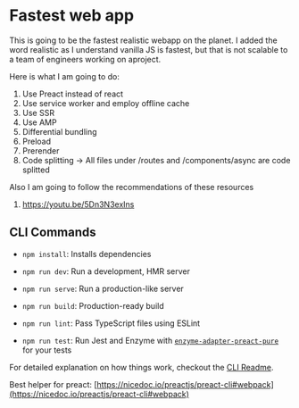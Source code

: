# Fastest web app

This is going to be the fastest realistic webapp on the planet. I added the word realistic as I understand vanilla JS is fastest, but that is not scalable to a team of engineers working on aproject.

Here is what I am going to do:

1. Use Preact instead of react
2. Use service worker and employ offline cache
3. Use SSR
4. Use AMP
5. Differential bundling
6. Preload
7. Prerender
8. Code splitting -> All files under /routes and /components/async are code splitted

Also I am going to follow the recommendations of these resources

1. https://youtu.be/5Dn3N3exIns

## CLI Commands

- `npm install`: Installs dependencies

- `npm run dev`: Run a development, HMR server

- `npm run serve`: Run a production-like server

- `npm run build`: Production-ready build

- `npm run lint`: Pass TypeScript files using ESLint

- `npm run test`: Run Jest and Enzyme with
  [`enzyme-adapter-preact-pure`](https://github.com/preactjs/enzyme-adapter-preact-pure) for
  your tests

For detailed explanation on how things work, checkout the [CLI Readme](https://github.com/developit/preact-cli/blob/master/README.md).

Best helper for preact: [https://nicedoc.io/preactjs/preact-cli#webpack](https://nicedoc.io/preactjs/preact-cli#webpack)
